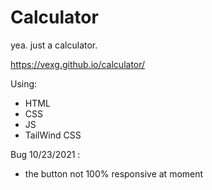 # Calculator

yea. just a calculator.

https://vexg.github.io/calculator/

Using:

-   HTML
-   CSS
-   JS
-   TailWind CSS

Bug 10/23/2021 :

-   the button not 100% responsive at moment
